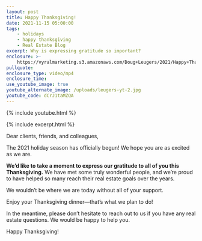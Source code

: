 ```yaml
---
layout: post
title: Happy Thanksgiving!
date: 2021-11-15 05:00:00
tags:
    - holidays
    - happy thanksgiving
    - Real Estate Blog
excerpt: Why is expressing gratitude so important?
enclosure: >-
    https://vyralmarketing.s3.amazonaws.com/Doug+Leugers/2021/Happy+Thanksgiving!+(11).mp4
pullquote:
enclosure_type: video/mp4
enclosure_time:
use_youtube_image: true
youtube_alternate_image: /uploads/leugers-yt-2.jpg
youtube_code: dCrJ1taMZQA
---
```

{% include youtube.html %}

{% include excerpt.html %}

Dear clients, friends, and colleagues,

The 2021 holiday season has officially begun\! We hope you are as excited as we are.

**We’d like to take a moment to express our gratitude to all of you this Thanksgiving.** We have met some truly wonderful people, and we’re proud to have helped so many reach their real estate goals over the years.

We wouldn’t be where we are today without all of your support.

Enjoy your Thanksgiving dinner—that’s what we plan to do\!

In the meantime, please don’t hesitate to reach out to us if you have any real estate questions. We would be happy to help you.

Happy Thanksgiving\!
